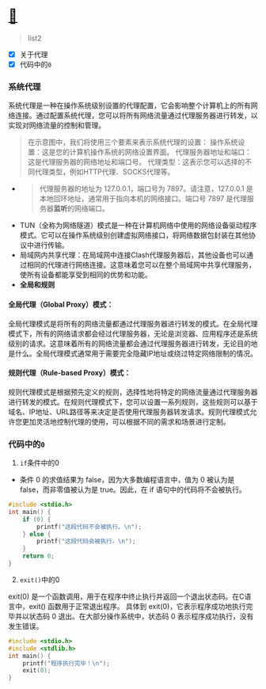 # [🤔](https://github.com/dululu/notes/issues/26)

> list2
- [x] 关于代理
- [x] 代码中的`0`
### 系统代理
系统代理是一种在操作系统级别设置的代理配置，它会影响整个计算机上的所有网络连接。通过配置系统代理，您可以将所有网络流量通过代理服务器进行转发，以实现对网络流量的控制和管理。
> 在示意图中，我们将使用三个要素来表示系统代理的设置：
操作系统设置：这是您的计算机操作系统的网络设置界面。
代理服务器地址和端口：这是代理服务器的网络地址和端口号。
代理类型：这表示您可以选择的不同代理类型，例如HTTP代理、SOCKS代理等。
- >代理服务器的地址为 127.0.0.1，端口号为 7897。请注意，127.0.0.1 是本地回环地址，通常用于指向本机的网络接口。端口号 7897 是代理服务器**监听**的网络端口。
- TUN（全称为网络隧道）模式是一种在计算机网络中使用的网络设备驱动程序模式。它可以在操作系统级别创建虚拟网络接口，将网络数据包封装在其他协议中进行传输。
- 局域网内共享代理：在局域网中连接Clash代理服务器后，其他设备也可以通过相同的代理进行网络连接。这意味着您可以在整个局域网中共享代理服务，使所有设备都能享受到相同的优势和功能。
- **全局和规则**
#### **全局代理（Global Proxy）模式**：
全局代理模式是将所有的网络流量都通过代理服务器进行转发的模式。在全局代理模式下，所有的网络请求都会经过代理服务器，无论是浏览器、应用程序还是系统级别的请求。这意味着所有的网络流量都会通过代理服务器进行转发，无论目的地是什么。全局代理模式通常用于需要完全隐藏IP地址或绕过特定网络限制的情况。
#### **规则代理（Rule-based Proxy）模式**：
规则代理模式是根据预先定义的规则，选择性地将特定的网络流量通过代理服务器进行转发的模式。在规则代理模式下，您可以设置一系列规则，这些规则可以基于域名、IP地址、URL路径等来决定是否使用代理服务器转发请求。规则代理模式允许您更加灵活地控制代理的使用，可以根据不同的需求和场景进行定制。

### 代码中的`0`
1. `if`条件中的0
- 条件 0 的求值结果为 false，因为大多数编程语言中，值为 0 被认为是 false，而非零值被认为是 true。因此，在 if 语句中的代码将不会被执行。
```c++
#include <stdio.h>
int main() {
    if (0) {
        printf("这段代码不会被执行。\n");
    } else {
        printf("这段代码会被执行。\n");
    }
    return 0;
}
``` 

2.  `exit()`中的0

exit(0) 是一个函数调用，用于在程序中终止执行并返回一个退出状态码。在C语言中，exit() 函数用于正常退出程序。
具体到 exit(0)，它表示程序成功地执行完毕并以状态码 0 退出。在大部分操作系统中，状态码 0 表示程序成功执行，没有发生错误。
```c++
#include <stdio.h>
#include <stdlib.h>
int main() {
    printf("程序执行完毕！\n");
    exit(0);
}
``` 

